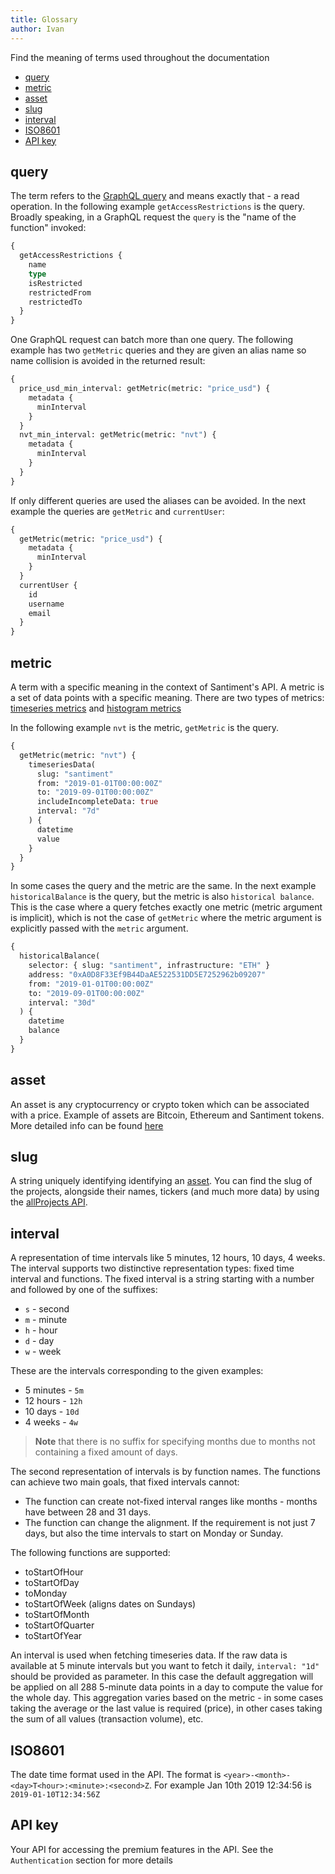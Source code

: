 ```yaml
---
title: Glossary
author: Ivan
---
```


Find the meaning of terms used throughout the documentation

- [query](#query)
- [metric](#metric)
- [asset](#asset)
- [slug](#slug)
- [interval](#interval)
- [ISO8601](#iso8601)
- [API key](#api-key)

## query

The term refers to the [GraphQL query](https://graphql.org/learn/queries/) and
means exactly that - a read operation. In the following example
`getAccessRestrictions` is the query. Broadly speaking, in a GraphQL request the
`query` is the "name of the function" invoked:

```graphql
{
  getAccessRestrictions {
    name
    type
    isRestricted
    restrictedFrom
    restrictedTo
  }
}
```

One GraphQL request can batch more than one query. The following example has two
`getMetric` queries and they are given an alias name so name collision is
avoided in the returned result:

```graphql
{
  price_usd_min_interval: getMetric(metric: "price_usd") {
    metadata {
      minInterval
    }
  }
  nvt_min_interval: getMetric(metric: "nvt") {
    metadata {
      minInterval
    }
  }
}
```

If only different queries are used the aliases can be avoided. In the next
example the queries are `getMetric` and `currentUser`:

```graphql
{
  getMetric(metric: "price_usd") {
    metadata {
      minInterval
    }
  }
  currentUser {
    id
    username
    email
  }
}
```

## metric

A term with a specific meaning in the context of Santiment's API. A metric is a
set of data points with a specific meaning. There are two types of metrics:
[timeseries metrics](/metrics/details/data-type#timeseries-data) and [histogram
metrics](/metric/details/data_type#histogram-data)

In the following example `nvt` is the metric, `getMetric` is the query.

```graphql
{
  getMetric(metric: "nvt") {
    timeseriesData(
      slug: "santiment"
      from: "2019-01-01T00:00:00Z"
      to: "2019-09-01T00:00:00Z"
      includeIncompleteData: true
      interval: "7d"
    ) {
      datetime
      value
    }
  }
}
```

In some cases the query and the metric are the same. In the next example
`historicalBalance` is the query, but the metric is also `historical balance`.
This is the case where a query fetches exactly one metric (metric argument is
implicit), which is not the case of `getMetric` where the metric argument is
explicitly passed with the `metric` argument.

```graphql
{
  historicalBalance(
    selector: { slug: "santiment", infrastructure: "ETH" }
    address: "0xA0D8F33Ef9B44DaAE522531DD5E7252962b09207"
    from: "2019-01-01T00:00:00Z"
    to: "2019-09-01T00:00:00Z"
    interval: "30d"
  ) {
    datetime
    balance
  }
}
```

## asset

An asset is any cryptocurrency or crypto token which can be associated with a
price. Example of assets are Bitcoin, Ethereum and Santiment tokens. More
detailed info can be found [here](/glossary/asset)

## slug

A string uniquely identifying identifying an [asset](/glossary/asset). You can
find the slug of the projects, alongside their names, tickers (and much more
data) by using the [allProjects
API](https://api.santiment.net/graphiql?query=%7B%0A%20%20allProjects%20%7B%0A%20%20%20%20slug%0A%20%20%20%20name%0A%20%20%20%20ticker%0A%20%20%20%20infrastructure%0A%20%20%20%20mainContractAddress%0A%20%20%7D%0A%7D%0A).

## interval

A representation of time intervals like 5 minutes, 12 hours, 10 days, 4 weeks.
The interval supports two distinctive representation types: fixed time interval
and functions. The fixed interval is a string starting with a number and
followed by one of the suffixes:

- `s` - second
- `m` - minute
- `h` - hour
- `d` - day
- `w` - week

These are the intervals corresponding to the given examples:

- 5 minutes - `5m`
- 12 hours - `12h`
- 10 days - `10d`
- 4 weeks - `4w`

> **Note** that there is no suffix for specifying months due to months not
> containing a fixed amount of days.

The second representation of intervals is by function names. The functions can
achieve two main goals, that fixed intervals cannot:
- The function can create not-fixed interval ranges like months - months have 
  between 28 and 31 days.
- The function can change the alignment. If the requirement is not just 7 days,
  but also the time intervals to start on Monday or Sunday.

The following functions are supported:
- toStartOfHour
- toStartOfDay
- toMonday
- toStartOfWeek (aligns dates on Sundays)
- toStartOfMonth
- toStartOfQuarter
- toStartOfYear

An interval is used when fetching timeseries data. If the raw data is available
at 5 minute intervals but you want to fetch it daily, `interval: "1d"` should be
provided as parameter. In this case the default aggregation will be applied on
all 288 5-minute data points in a day to compute the value for the whole
day. This aggregation varies based on the metric - in some cases taking the
average or the last value is required (price), in other cases taking the sum of
all values (transaction volume), etc.

## ISO8601

The date time format used in the API. The format is
`<year>-<month>-<day>T<hour>:<minute>:<second>Z`. For example Jan 10th 2019
12:34:56 is `2019-01-10T12:34:56Z`

## API key

Your API for accessing the premium features in the API. See the `Authentication`
section for more details
